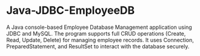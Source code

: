 # Java-JDBC-EmployeeDB
A Java console-based Employee Database Management application using JDBC and MySQL. The program supports full CRUD operations (Create, Read, Update, Delete) for managing employee records. It uses Connection, PreparedStatement, and ResultSet to interact with the database securely.
